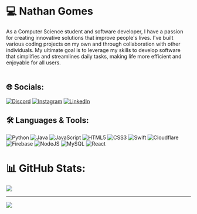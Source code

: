 # 💻 Nathan Gomes
As a Computer Science student and software developer, I have a passion for creating innovative solutions that improve people's lives. I've built various coding projects on my own and through collaboration with other individuals. My ultimate goal is to leverage my skills to develop software that simplifies and streamlines daily tasks, making life more efficient and enjoyable for all users.<br><br>


## 🌐 Socials:
[![Discord](https://img.shields.io/badge/Discord-%237289DA.svg?logo=discord&logoColor=white)](https://discord.gg/nate#6058) [![Instagram](https://img.shields.io/badge/Instagram-%23E4405F.svg?logo=Instagram&logoColor=white)](https://instagram.com/Nathan.gomesa) [![LinkedIn](https://img.shields.io/badge/LinkedIn-%230077B5.svg?logo=linkedin&logoColor=white)](https://linkedin.com/in/NathanGomes04) 

## 🛠️ Languages & Tools:
![Python](https://img.shields.io/badge/python-3670A0?style=for-the-badge&logo=python&logoColor=ffdd54) ![Java](https://img.shields.io/badge/java-%23ED8B00.svg?style=for-the-badge&logo=java&logoColor=white) ![JavaScript](https://img.shields.io/badge/javascript-%23323330.svg?style=for-the-badge&logo=javascript&logoColor=%23F7DF1E) ![HTML5](https://img.shields.io/badge/html5-%23E34F26.svg?style=for-the-badge&logo=html5&logoColor=white) ![CSS3](https://img.shields.io/badge/css3-%231572B6.svg?style=for-the-badge&logo=css3&logoColor=white) ![Swift](https://img.shields.io/badge/swift-F54A2A?style=for-the-badge&logo=swift&logoColor=white) ![Cloudflare](https://img.shields.io/badge/Cloudflare-F38020?style=for-the-badge&logo=Cloudflare&logoColor=white) ![Firebase](https://img.shields.io/badge/firebase-%23039BE5.svg?style=for-the-badge&logo=firebase) ![NodeJS](https://img.shields.io/badge/node.js-6DA55F?style=for-the-badge&logo=node.js&logoColor=white) ![MySQL](https://img.shields.io/badge/mysql-%2300f.svg?style=for-the-badge&logo=mysql&logoColor=white) ![React](https://img.shields.io/badge/react-%2320232a.svg?style=for-the-badge&logo=react&logoColor=%2361DAFB)
# 📊 GitHub Stats:
![](https://github-readme-stats.vercel.app/api?username=Nathan-Gomes&theme=radical&hide_border=false&include_all_commits=true&count_private=false)<br/>

---
[![](https://visitcount.itsvg.in/api?id=Nathan-Gomes&icon=0&color=8)](https://visitcount.itsvg.in)
